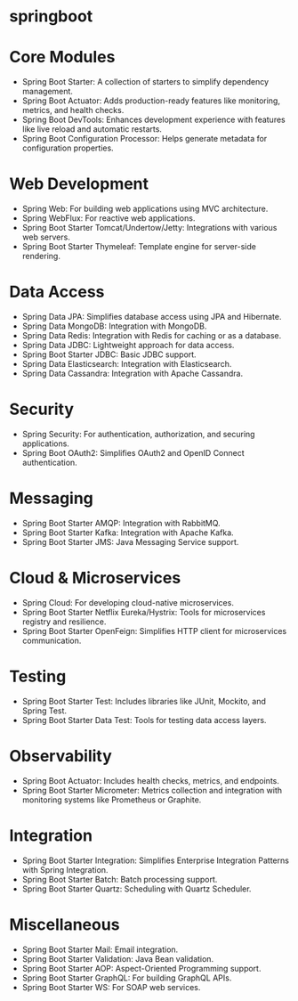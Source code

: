 # springboot

# Core Modules
* Spring Boot Starter: A collection of starters to simplify dependency management.
* Spring Boot Actuator: Adds production-ready features like monitoring, metrics, and health checks.
* Spring Boot DevTools: Enhances development experience with features like live reload and automatic restarts.
* Spring Boot Configuration Processor: Helps generate metadata for configuration properties.
# Web Development
* Spring Web: For building web applications using MVC architecture.
* Spring WebFlux: For reactive web applications.
* Spring Boot Starter Tomcat/Undertow/Jetty: Integrations with various web servers.
* Spring Boot Starter Thymeleaf: Template engine for server-side rendering.
# Data Access
* Spring Data JPA: Simplifies database access using JPA and Hibernate.
* Spring Data MongoDB: Integration with MongoDB.
* Spring Data Redis: Integration with Redis for caching or as a database.
* Spring Data JDBC: Lightweight approach for data access.
* Spring Boot Starter JDBC: Basic JDBC support.
* Spring Data Elasticsearch: Integration with Elasticsearch.
* Spring Data Cassandra: Integration with Apache Cassandra.
# Security
* Spring Security: For authentication, authorization, and securing applications.
* Spring Boot OAuth2: Simplifies OAuth2 and OpenID Connect authentication.
# Messaging
* Spring Boot Starter AMQP: Integration with RabbitMQ.
* Spring Boot Starter Kafka: Integration with Apache Kafka.
* Spring Boot Starter JMS: Java Messaging Service support.
# Cloud & Microservices
* Spring Cloud: For developing cloud-native microservices.
* Spring Boot Starter Netflix Eureka/Hystrix: Tools for microservices registry and resilience.
* Spring Boot Starter OpenFeign: Simplifies HTTP client for microservices communication.
# Testing
* Spring Boot Starter Test: Includes libraries like JUnit, Mockito, and Spring Test.
* Spring Boot Starter Data Test: Tools for testing data access layers.
# Observability
* Spring Boot Actuator: Includes health checks, metrics, and endpoints.
* Spring Boot Starter Micrometer: Metrics collection and integration with monitoring systems like Prometheus or Graphite.
# Integration
* Spring Boot Starter Integration: Simplifies Enterprise Integration Patterns with Spring Integration.
* Spring Boot Starter Batch: Batch processing support.
* Spring Boot Starter Quartz: Scheduling with Quartz Scheduler.
# Miscellaneous
* Spring Boot Starter Mail: Email integration.
* Spring Boot Starter Validation: Java Bean validation.
* Spring Boot Starter AOP: Aspect-Oriented Programming support.
* Spring Boot Starter GraphQL: For building GraphQL APIs.
* Spring Boot Starter WS: For SOAP web services.


